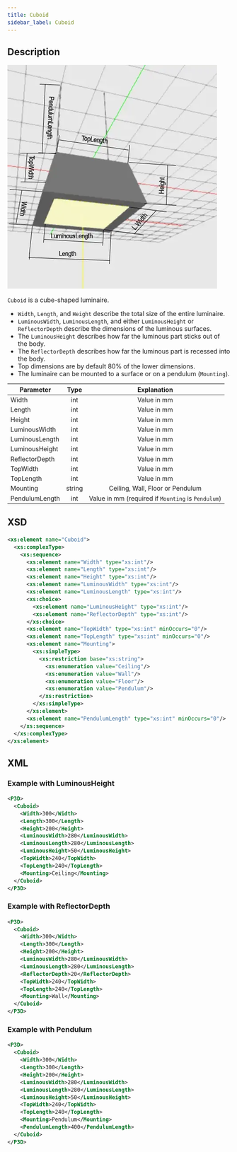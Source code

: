 ```yaml
---
title: Cuboid
sidebar_label: Cuboid
---
```


## Description

![Cuboid](/img/docs/geometry/parametric/cuboid.webp)

`Cuboid` is a cube-shaped luminaire.

- `Width`, `Length`, and `Height` describe the total size of the entire luminaire.
- `LuminousWidth`, `LuminousLength`, and either `LuminousHeight` or `ReflectorDepth` describe the dimensions of the luminous surfaces.
- The `LuminousHeight` describes how far the luminous part sticks out of the body.
- The `ReflectorDepth` describes how far the luminous part is recessed into the body.
- Top dimensions are by default 80% of the lower dimensions.
- The luminaire can be mounted to a surface or on a pendulum (`Mounting`).

| Parameter        | Type    | Explanation                       |
| ---------------- | :-----: | :-------------------------------: |
| Width            | int     | Value in mm                       |
| Length           | int     | Value in mm                       |
| Height           | int     | Value in mm                       |
| LuminousWidth    | int     | Value in mm                       |
| LuminousLength   | int     | Value in mm                       |
| LuminousHeight   | int     | Value in mm                       |
| ReflectorDepth   | int     | Value in mm                       |
| TopWidth         | int     | Value in mm                       |
| TopLength        | int     | Value in mm                       |
| Mounting         | string  | Ceiling, Wall, Floor or Pendulum   |
| PendulumLength   | int     | Value in mm (required if `Mounting` is `Pendulum`) |

## XSD

```xml
<xs:element name="Cuboid">
  <xs:complexType>
    <xs:sequence>
      <xs:element name="Width" type="xs:int"/>
      <xs:element name="Length" type="xs:int"/>
      <xs:element name="Height" type="xs:int"/>
      <xs:element name="LuminousWidth" type="xs:int"/>
      <xs:element name="LuminousLength" type="xs:int"/>
      <xs:choice>
        <xs:element name="LuminousHeight" type="xs:int"/>
        <xs:element name="ReflectorDepth" type="xs:int"/>
      </xs:choice>
      <xs:element name="TopWidth" type="xs:int" minOccurs="0"/>
      <xs:element name="TopLength" type="xs:int" minOccurs="0"/>
      <xs:element name="Mounting">
        <xs:simpleType>
          <xs:restriction base="xs:string">
            <xs:enumeration value="Ceiling"/>
            <xs:enumeration value="Wall"/>
            <xs:enumeration value="Floor"/>
            <xs:enumeration value="Pendulum"/>
          </xs:restriction>
        </xs:simpleType>
      </xs:element>
      <xs:element name="PendulumLength" type="xs:int" minOccurs="0"/>
    </xs:sequence>
  </xs:complexType>
</xs:element>
```

## XML
### Example with LuminousHeight

```xml
<P3D>
  <Cuboid>
    <Width>300</Width>
    <Length>300</Length>
    <Height>200</Height>
    <LuminousWidth>280</LuminousWidth>
    <LuminousLength>280</LuminousLength>
    <LuminousHeight>50</LuminousHeight>
    <TopWidth>240</TopWidth>
    <TopLength>240</TopLength>
    <Mounting>Ceiling</Mounting>
  </Cuboid>
</P3D>
```

### Example with ReflectorDepth

```xml
<P3D>
  <Cuboid>
    <Width>300</Width>
    <Length>300</Length>
    <Height>200</Height>
    <LuminousWidth>280</LuminousWidth>
    <LuminousLength>280</LuminousLength>
    <ReflectorDepth>20</ReflectorDepth>
    <TopWidth>240</TopWidth>
    <TopLength>240</TopLength>
    <Mounting>Wall</Mounting>
  </Cuboid>
</P3D>
```

### Example with Pendulum

```xml
<P3D>
  <Cuboid>
    <Width>300</Width>
    <Length>300</Length>
    <Height>200</Height>
    <LuminousWidth>280</LuminousWidth>
    <LuminousLength>280</LuminousLength>
    <LuminousHeight>50</LuminousHeight>
    <TopWidth>240</TopWidth>
    <TopLength>240</TopLength>
    <Mounting>Pendulum</Mounting>
    <PendulumLength>400</PendulumLength>
  </Cuboid>
</P3D>
```